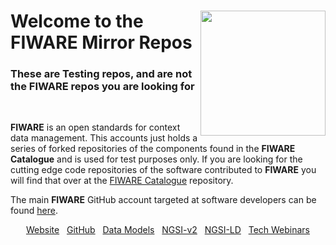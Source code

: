 
<h1>
<img align="right" width="200" height="200" src="https://www.fiware.org/style/imgs/FIWARE_WrongSearch.png"/>
Welcome to the FIWARE Mirror Repos</h1>
<h3>These are Testing repos, and are not the FIWARE repos you are looking for</h2><br>
  <p>
   <b>FIWARE</b> is an open standards for context data management. This accounts just holds a series of forked repositories of the components
   found in the  <b>FIWARE Catalogue</b> and is used for test purposes only. If you are looking for the cutting edge code repositories of the
   software contributed to <b>FIWARE</b> you will find that over at the <a href=" https://github.com/FIWARE/Catalogue/">FIWARE Catalogue</a>
   repository.
  </p>
  <p>
    The main <b>FIWARE</b> GitHub account targeted at software developers can be found <a href="https://github.com/FIWARE">here</a>.
  </p>
<p align="center">
  <a href="https://www.fiware.org/catalogue/">Website</a>
  &nbsp;
  <a href="https://github.com/FIWARE">GitHub</a>
  &nbsp;
  <a href="https://www.fiware.org/smart-data-models/">Data Models</a>
  &nbsp;
  <a href="https://fiware-tutorials.readthedocs.io/en/latest/">NGSI-v2</a>
  &nbsp;
  <a href="https://ngsi-ld-tutorials.readthedocs.io/en/latest/">NGSI-LD</a>
  &nbsp;
  <a href="https://www.fiware.org/community/webinars/">Tech Webinars</a>
</p>
